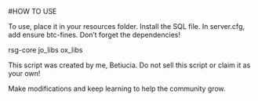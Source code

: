 #HOW TO USE

To use, place it in your resources folder.
Install the SQL file.
In server.cfg, add ensure btc-fines.
Don’t forget the dependencies!

rsg-core
jo_libs
ox_libs

This script was created by me, Betiucia.
Do not sell this script or claim it as your own!

Make modifications and keep learning to help the community grow.